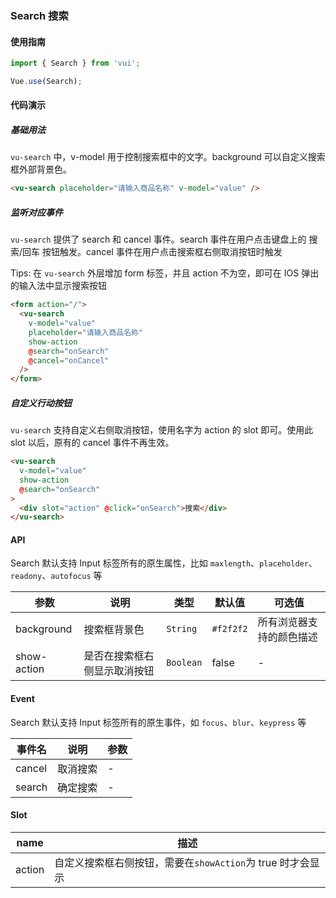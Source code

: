 ### Search 搜索

#### 使用指南
``` javascript
import { Search } from 'vui';

Vue.use(Search);
```

#### 代码演示

##### 基础用法
`vu-search` 中，v-model 用于控制搜索框中的文字。background 可以自定义搜索框外部背景色。

```html
<vu-search placeholder="请输入商品名称" v-model="value" />
```

##### 监听对应事件
`vu-search` 提供了 search 和 cancel 事件。search 事件在用户点击键盘上的 搜索/回车 按钮触发。cancel 事件在用户点击搜索框右侧取消按钮时触发

Tips: 在 `vu-search` 外层增加 form 标签，并且 action 不为空，即可在 IOS 弹出的输入法中显示搜索按钮

```html
<form action="/">
  <vu-search
    v-model="value"
    placeholder="请输入商品名称"
    show-action
    @search="onSearch"
    @cancel="onCancel"
  />
</form>
```

##### 自定义行动按钮
`vu-search` 支持自定义右侧取消按钮，使用名字为 action 的 slot 即可。使用此 slot 以后，原有的 cancel 事件不再生效。

```html
<vu-search
  v-model="value"
  show-action
  @search="onSearch"
>
  <div slot="action" @click="onSearch">搜索</div>
</vu-search>
```

#### API
Search 默认支持 Input 标签所有的原生属性，比如 `maxlength`、`placeholder`、`readony`、`autofocus` 等

| 参数 | 说明 | 类型 | 默认值 | 可选值 |
|-----------|-----------|-----------|-------------|-------------|
| background | 搜索框背景色 | `String` | `#f2f2f2` |  所有浏览器支持的颜色描述 |
| show-action | 是否在搜索框右侧显示取消按钮 | `Boolean` | false | - |

#### Event
Search 默认支持 Input 标签所有的原生事件，如 `focus`、`blur`、`keypress` 等

| 事件名 | 说明 | 参数 |
|-----------|-----------|-----------|
| cancel | 取消搜索 | - |
| search | 确定搜索 | - |

#### Slot

| name | 描述 |
|-----------|-----------|
| action | 自定义搜索框右侧按钮，需要在`showAction`为 true 时才会显示 |
